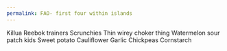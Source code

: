 ```yaml
---
permalink: FAO- first four within islands
---
```

Killua Reebok trainers 
Scrunchies 
Thin wirey choker thing 
Watermelon sour patch kids 
Sweet potato 
Cauliflower
Garlic 
Chickpeas 
Cornstarch 

